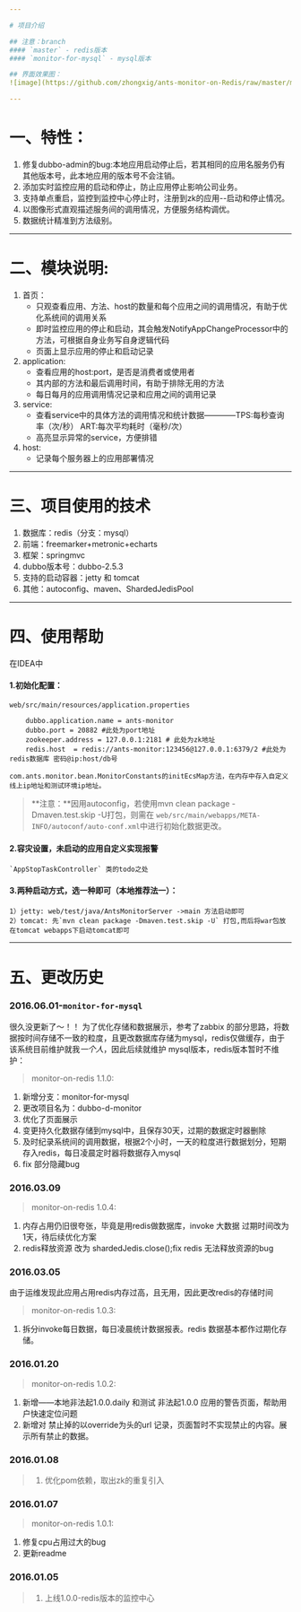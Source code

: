 ```yaml
---

# 项目介绍

## 注意：branch
#### `master` - redis版本
#### `monitor-for-mysql` - mysql版本

## 界面效果图：
![image](https://github.com/zhongxig/ants-monitor-on-Redis/raw/master/monitor-dashboard.png)

---
```


# 一、特性：
1. 修复dubbo-admin的bug:本地应用启动停止后，若其相同的应用名服务仍有其他版本号，此本地应用的版本号不会注销。
2. 添加实时监控应用的启动和停止，防止应用停止影响公司业务。
3. 支持单点重启，监控到监控中心停止时，注册到zk的应用--启动和停止情况。
4. 以图像形式直观描述服务间的调用情况，方便服务结构调优。
5. 数据统计精准到方法级别。

---

# 二、模块说明:
1. 首页：
	* 只观查看应用、方法、host的数量和每个应用之间的调用情况，有助于优化系统间的调用关系
	* 即时监控应用的停止和启动，其会触发NotifyAppChangeProcessor中的方法，可根据自身业务写自身逻辑代码
	* 页面上显示应用的停止和启动记录
2. application:
	* 查看应用的host:port，是否是消费者或使用者
	* 其内部的方法和最后调用时间，有助于排除无用的方法
	* 每日每月的应用调用情况记录和应用之间的调用记录
3. service:
	* 查看service中的具体方法的调用情况和统计数据————TPS:每秒查询率（次/秒） ART:每次平均耗时（毫秒/次）
	* 高亮显示异常的service，方便排错
4. host:
	* 记录每个服务器上的应用部署情况

---

# 三、项目使用的技术

1. 数据库：redis（分支：mysql）
2. 前端：freemarker+metronic+echarts
3. 框架：springmvc
4. dubbo版本号：dubbo-2.5.3
5. 支持的启动容器：jetty 和 tomcat
6. 其他：autoconfig、maven、ShardedJedisPool

---

# 四、使用帮助
在IDEA中
#### 1.初始化配置：
    web/src/main/resources/application.properties

		dubbo.application.name = ants-monitor
		dubbo.port = 20882 #此处为port地址
		zookeeper.address = 127.0.0.1:2181 # 此处为zk地址
		redis.host  = redis://ants-monitor:123456@127.0.0.1:6379/2 #此处为redis数据库 密码@ip:host/db号

	com.ants.monitor.bean.MonitorConstants的initEcsMap方法，在内存中存入自定义线上ip地址和测试环境ip地址。

> **注意：**因用autoconfig，若使用mvn clean package -Dmaven.test.skip -U打包，则需在 `web/src/main/webapps/META-INFO/autoconf/auto-conf.xml`中进行初始化数据更改。

#### 2.容灾设置，未启动的应用自定义实现报警
    `AppStopTaskController` 类的todo之处
    
#### 3.两种启动方式，选一种即可（本地推荐法一）：
    1）jetty: web/test/java/AntsMonitorServer ->main 方法启动即可
    2）tomcat: 先`mvn clean package -Dmaven.test.skip -U` 打包,而后将war包放在tomcat webapps下启动tomcat即可

---

# 五、更改历史

### 2016.06.01-`monitor-for-mysql`
很久没更新了～！！ 为了优化存储和数据展示，参考了zabbix 的部分思路，将数据按时间存储不一致的粒度，且更改数据库存储为mysql，redis仅做缓存，由于该系统目前维护就我*一个人*，因此后续就维护 mysql版本，redis版本暂时不维护：
> monitor-on-redis 1.1.0:<br>
1. 新增分支：monitor-for-mysql<br>
2. 更改项目名为：dubbo-d-monitor<br>
3. 优化了页面展示<br>
4. 变更持久化数据存储到mysql中，且保存30天，过期的数据定时器删除<br>
5. 及时纪录系统间的调用数据，根据2个小时，一天的粒度进行数据划分，短期存入redis，每日凌晨定时器将数据存入mysql<br>
6. fix 部分隐藏bug<br>


### 2016.03.09
> monitor-on-redis 1.0.4:<br>
1. 内存占用仍旧很夸张，毕竟是用redis做数据库，invoke 大数据 过期时间改为1天，待后续优化方案<br>
2. redis释放资源 改为 shardedJedis.close();fix redis 无法释放资源的bug<br>


### 2016.03.05
由于运维发现此应用占用redis内存过高，且无用，因此更改redis的存储时间<br>
> monitor-on-redis 1.0.3:<br>
1. 拆分invoke每日数据，每日凌晨统计数据报表。redis 数据基本都作过期化存储。<br>

### 2016.01.20
> monitor-on-redis 1.0.2:<br>
1. 新增——本地非法起1.0.0.daily 和测试 非法起1.0.0 应用的警告页面，帮助用户快速定位问题<br>
2. 新增对 禁止掉的以override为头的url 记录，页面暂时不实现禁止的内容。展示所有禁止的数据。<br>

### 2016.01.08
> 1. 优化pom依赖，取出zk的重复引入<br>

### 2016.01.07
> monitor-on-redis 1.0.1:<br>
1. 修复cpu占用过大的bug<br>
2. 更新readme<br>

### 2016.01.05
> 1. 上线1.0.0-redis版本的监控中心<br>


